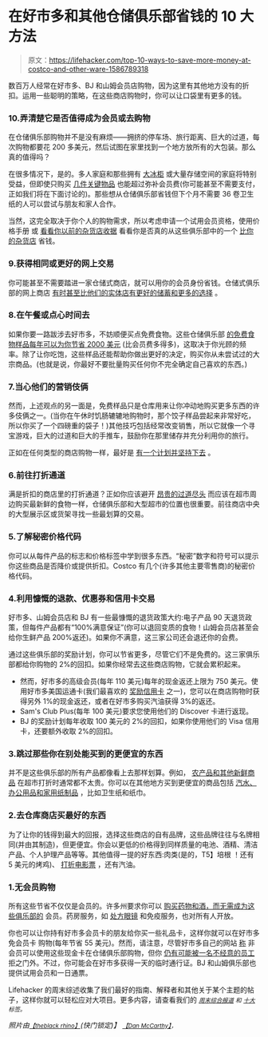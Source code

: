 # 在好市多和其他仓储俱乐部省钱的 10 大方法

> 原文：<https://lifehacker.com/top-10-ways-to-save-more-money-at-costco-and-other-ware-1586789318>

数百万人经常在好市多、BJ 和山姆会员店购物，因为这里有其他地方没有的折扣。运用一些聪明的策略，在这些商店购物时，你可以让口袋里有更多的钱。



### 10.弄清楚它是否值得成为会员或去购物

在仓储俱乐部购物并不是没有麻烦——拥挤的停车场、旅行距离、巨大的过道，每次购物都要花 200 多美元，然后试图在家里找到一个地方放所有的大包装。那么真的值得吗？

在很多情况下，是的。多人家庭和那些拥有 [大冰柜](http://lifehacker.com/make-20-meals-to-feed-a-family-of-four-for-150-and-one-1501902907) 或大量存储空间的家庭将特别受益，但即使只购买 [几件关键物品](http://twocents.lifehacker.com/the-items-that-will-single-handedly-pay-for-your-costco-1582935523) 也能超过弥补会员费(你可能甚至不需要支付，正如我们将在下面讨论的)。那些想从仓储俱乐部省钱但下个月不需要 36 卷卫生纸的人可以尝试与朋友和家人合作。

当然，这完全取决于你个人的购物需求，所以考虑申请一个试用会员资格，使用价格手册 或 [看看你以前的杂货店收据](http://lifehacker.com/use-old-grocery-receipts-and-a-day-pass-to-recon-saving-5524678) 看看你是否真的从这些俱乐部中的一个 [比你的杂货店](http://lifehacker.com/what-to-buy-at-costco-versus-your-grocery-store-5883360) 省钱。

### 9.获得相同或更好的网上交易

你可能甚至不需要踏进一家仓储式商店，就可以用你的会员身份省钱。仓储式俱乐部的网上商店 [有时甚至比他们的实体店有更好的储蓄和更多的选择](http://lifehacker.com/buying-online-from-warehouse-clubs-can-save-more-than-i-1296723053) 。

### 8.在午餐或点心时间去

如果你要一路跋涉去好市多，不妨顺便买点免费食物。这些仓储俱乐部 [的免费食物样品每年可以为你节省 2000 美元](http://www.freemoneyfinance.com/2012/01/saving-2000-a-year-by-eating-samples-at-costco-and-grocery-stores.html) (比会员费多得多)，这取决于你光顾的频率。除了让你吃饱，这些样品还能帮助你做出更好的决定，购买你从未尝试过的大宗商品。(也就是说，你最好不要批量购买任何你不完全确定自己喜欢的东西。)

### 7.当心他们的营销伎俩

然而，上述观点的另一面是，免费样品只是仓库用来让你冲动地购买更多东西的许多伎俩之一。(当你在午休时饥肠辘辘地购物时，那个饺子样品尝起来非常好吃，所以你买了一个四磅重的袋子！)其他技巧包括经常改变销售，所以它就像一个寻宝游戏，巨大的过道和巨大的手推车，鼓励你在那里储存并充分利用你的旅行。

正如在任何类型的商店购物一样，最好是 [有一个计划并坚持下去](http://lifehacker.com/how-to-save-money-on-groceries-and-keep-making-awesome-1442877348) 。

### 6.前往打折通道

满是折扣的商店里的打折通道？正如你应该避开 [昂贵的过道尽头](http://lifehacker.com/be-suspicious-of-supermarket-end-caps-5201994) 而应该在超市周边购买最新鲜的食物一样，仓储俱乐部和大型超市的位置也很重要。前往商店中央的大型展示区或货架寻找一些最划算的交易。

### 5.了解秘密价格代码

你可以从每件产品的标志和价格标签中学到很多东西。“秘密”数字和符号可以提示你这些商品是否降价或提供折扣。Costco 有几个(许多其他主要零售商)的秘密价格代码。

### 4.利用慷慨的退款、优惠券和信用卡交易

好市多、山姆会员店和 BJ 有一些最慷慨的退货政策大约:电子产品 90 天退货政策，但每件产品都有“100%满意保证”(你可以退回变质的食物！山姆会员店甚至会给你生鲜产品 200%返还)。如果你不满意，这三家公司还会退还你的会费。

通过这些俱乐部的奖励计划，你可以节省更多，尽管它们不是免费的。这三家俱乐部都给你购物的 2%的回扣。如果你经常去这些商店购物，它就会累积起来。

*   然而，好市多的高级会员(每年 110 美元)每年的现金返还上限为 750 美元。使用好市多美国运通卡(我们最喜欢的 [奖励信用卡](http://lifehacker.com/five-best-rewards-credit-cards-5765094) 之一)，您可以在商店购物时获得另外 1%的现金返还，或者在好市多购买汽油获得 3%的返还。
*   Sam's Club Plus(每年 100 美元)要求您使用他们的 Discover 卡进行返现。
*   BJ 的奖励计划每年收取 100 美元的 2%的回扣，如果你使用他们的 Visa 信用卡，还要额外收取 2%的回扣。

### 3.跳过那些你在别处能买到的更便宜的东西

并不是这些俱乐部的所有产品都像看上去那样划算。例如， [农产品和其他新鲜商品](http://lifehacker.com/skip-produce-and-fresh-goods-at-bulk-stores-like-costco-5794510) 在超市打折时通常都不太贵。你可以在其他地方买到更便宜的商品包括 [汽水、办公用品和家用纸制品](http://lifehacker.com/what-not-to-buy-at-the-warehouse-club-5813854) ，比如卫生纸和纸巾。

### 2.去仓库商店买最好的东西

为了让你的钱得到最大的回报，选择这些商店的自有品牌，这些品牌往往与名牌相同(并由其制造)，但更便宜。你会以更低的价格得到同样质量的电池、酒精、清洁产品、个人护理产品等等。其他值得一提的好东西:肉类(是的，T5】培根 ！还有 5 美元的烤鸡)、 [打折电影票](http://lifehacker.com/grab-discounted-movie-tickets-at-warehouse-stores-5849669) ，还有汽油。

### 1.无会员购物

所有这些节省不仅仅是会员的。许多州要求你可以 [购买药物和酒，而无需成为这些俱乐部的](http://lifehacker.com/buy-medications-or-alcohol-at-costco-without-a-membersh-476893262) 会员。药房服务，如 [处方眼镜](http://lifehacker.com/costcos-the-best-retail-store-for-glasses-but-youll-st-5680840) 和免疫服务，也对所有人开放。

你也可以让你持有好市多会员卡的朋友给你买一些礼品卡，这样你就可以在好市多免会员卡 购物(每年节省 55 美元)。然而，请注意，尽管好市多自己的网站 [称](http://www.costco.com/Costco-Cash-Card.product.10024438.html) 非会员可以使用这些现金卡在仓储俱乐部购物，但你 [仍有可能被一名不经意的员工](http://consumerist.com/2012/04/13/not-everyone-at-costco-understands-secret-membership-avoidance-strategy/) 拒之门外。不过，你可能会在好市多获得一天的临时通行证。BJ 和山姆俱乐部也提供试用会员和一日通票。

Lifehacker 的周末综述收集了我们最好的指南、解释者和其他关于某个主题的帖子，这样你就可以轻松应对大项目。更多内容，请查看我们的 [*<small>周末综合报道</small>*](http://lifehacker.com/tag/weekend-roundup) <small>*和*</small> [*<small>十大</small>*](http://lifehacker.com/tag/lifehacker-top-10) <small>*标签。*</small>

*照片由*[<small>*【theblack rhino】*</small>](http://www.shutterstock.com/pic.mhtml?id=81287362&src=id)*(快门锁定)】* [<small>*【Dan McCarthy】*</small>](http://www.flickr.com/photos/52713376@N07/4890341349/in/photolist-8s9h7a-9NTwqr)<small>*，*</small>